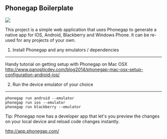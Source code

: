 Phonegap Boilerplate
----------------------

![](http://scottbolinger.com/wp-content/uploads/2014/02/phonegap-build-diagram.png)

This project is a simple web application that uses Phonegap to generate a native app
for IOS, Android, Blackberry and Windows Phone. It can be re-used for any projects of your own.

1) Install Phonegap and any emulators / dependencies
-------------------------------------------

Handy tutorial on getting setup with Phonegap on Mac OSX
http://www.panopticdev.com/blog2014/phonegap-mac-osx-setup-configuration-android-ios/


2) Run the device emulator of your choice
-----------------------------------------

    phonegap run android --emulator
    phonegap run ios --emulator
    phonegap run blackberry --emulator

Tip: Phonegap now has a developer app that let's you preview the changes on your local device and reload code changes instantly.

http://app.phonegap.com/
